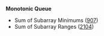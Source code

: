 **Monotonic Queue**
- Sum of Subarray Minimums ([907](https://leetcode.com/problems/sum-of-subarray-minimums/))
- Sum of Subarray Ranges ([2104](https://leetcode.com/problems/sum-of-subarray-ranges/))
